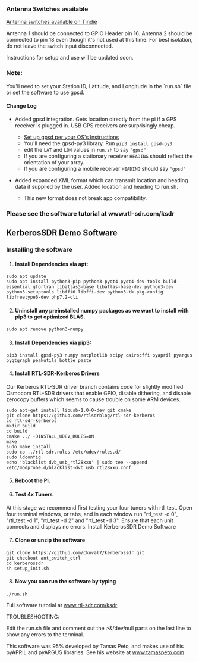 ### Antenna Switches available
[Antenna switches available on Tindie](https://www.tindie.com/products/lakeshorelabs/set-of-4-spdt-rf-switches-with-50-ohm-load/)

Antenna 1 should be connected to GPIO Header pin 16. Antenna 2 should be connected to
pin 18 even though it's not used at this time. For best isolation, do not leave the
switch input disconnected.

Instructions for setup and use will be updated soon.

<h3>Note:</h3>
You'll need to set your Station ID, Latitude, and Longitude in the `run.sh` file
or set the software to use gpsd.

<h4>Change Log</h4>

* Added gpsd integration. Gets location directly from the pi if a GPS receiver is plugged in. USB GPS receivers are surprisingly cheap.
    * [Set up gpsd per your OS's Instructions](https://gpsd.gitlab.io/gpsd/installation.html)
    * You'll need the gpsd-py3 library. Run `pip3 install gpsd-py3`
    * edit the `LAT` and `LON` values in `run.sh` to say `"gpsd"`
    * If you are configuring a stationary receiver `HEADING` should reflect the orientation of your array.
    * If you are configuring a mobile receiver `HEADING` should say `"gpsd"`

* Added expanded XML format which can transmit location and heading data if supplied by the user. Added location and heading to run.sh.
    * This new format does not break app compatibility.

<h3>Please see the software tutorial at www.rtl-sdr.com/ksdr</h3>

<h2>KerberosSDR Demo Software</h2>

<h3>Installing the software</h3>

1. <h4>Install Dependencies via apt:</h4>

  `sudo apt update`<br>
  `sudo apt install python3-pip python3-pyqt4 pyqt4-dev-tools build-essential gfortran libatlas3-base libatlas-base-dev python3-dev python3-setuptools libffi6 libffi-dev python3-tk pkg-config libfreetype6-dev php7.2-cli`

2. <h4>Uninstall any preinstalled numpy packages as we want to install with pip3 to get optimized BLAS.</h4>

  `sudo apt remove python3-numpy`

3. <h4>Install Dependencies via pip3:</h4>

  `pip3 install gpsd-py3 numpy matplotlib scipy cairocffi pyapril pyargus pyqtgraph peakutils bottle paste`

4. <h4>Install RTL-SDR-Kerberos Drivers</h4>

  Our Kerberos RTL-SDR driver branch contains code for slightly modified Osmocom RTL-SDR drivers that enable GPIO, disable dithering, and disable zerocopy buffers which seems to cause trouble on some ARM devices.

  ```
  sudo apt-get install libusb-1.0-0-dev git cmake
  git clone https://github.com/rtlsdrblog/rtl-sdr-kerberos
  cd rtl-sdr-kerberos
  mkdir build
  cd build
  cmake ../ -DINSTALL_UDEV_RULES=ON
  make
  sudo make install
  sudo cp ../rtl-sdr.rules /etc/udev/rules.d/
  sudo ldconfig
  echo 'blacklist dvb_usb_rtl28xxu' | sudo tee --append /etc/modprobe.d/blacklist-dvb_usb_rtl28xxu.conf
  ```

5. <h4>Reboot the Pi.</h4>

6. <h4>Test 4x Tuners</h4>

  At this stage we recommend first testing your four tuners with rtl_test. Open four terminal windows, or tabs, and in each window run "rtl_test -d 0", "rtl_test -d 1", "rtl_test -d 2" and "rtl_test -d 3". Ensure that each unit connects and displays no errors.
Install KerberosSDR Demo Software

7. <h4>Clone or unzip the software</h4>

  `git clone https://github.com/ckoval7/kerberossdr.git`<br>
  `git checkout ant_switch_ctrl` <br>
  `cd kerberossdr`<br>
  `sh setup_init.sh`

8. <h4>Now you can run the software by typing</h4>

  `./run.sh`

Full software tutorial at www.rtl-sdr.com/ksdr

TROUBLESHOOTING:

Edit the run.sh file and comment out the >&/dev/null parts on the last line to show any errors to the terminal.


This software was 95% developed by Tamas Peto, and makes use of his pyAPRIL and pyARGUS libraries. See his website at www.tamaspeto.com
